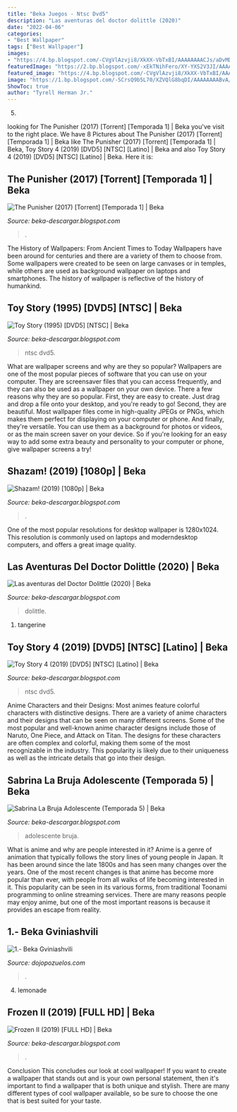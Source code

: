 ```yaml
---
title: "Beka Juegos - Ntsc Dvd5"
description: "Las aventuras del doctor dolittle (2020)"
date: "2022-04-06"
categories:
- "Best Wallpaper"
tags: ["Best Wallpaper"]
images:
- "https://4.bp.blogspot.com/-CVgVlAzvji8/XkXX-VbTxBI/AAAAAAAACJs/aDvMDXSu7AkI-OqYjumN64Z1xxQThzD9ACLcBGAsYHQ/s1600/01-Descargar%2Bwebdl.jpg"
featuredImage: "https://2.bp.blogspot.com/-xEkTNihFero/XY-YXS2V3JI/AAAAAAAABuM/iVstrCIQF4so0cyB4DzIAgwXIZNzOBqHQCLcBGAsYHQ/s1600/01-Descargar%2BDVD5.jpg"
featured_image: "https://4.bp.blogspot.com/-CVgVlAzvji8/XkXX-VbTxBI/AAAAAAAACJs/aDvMDXSu7AkI-OqYjumN64Z1xxQThzD9ACLcBGAsYHQ/s1600/01-Descargar%2Bwebdl.jpg"
image: "https://1.bp.blogspot.com/-SCrsQ9b5L70/XZVQlG8bqDI/AAAAAAAABvA/lND2sMMAcOAFzqo2TCWpBomwt8EeOTgnwCLcBGAsYHQ/s1600/01-Descargar%2BDVD5.jpg"
ShowToc: true
author: "Tyrell Herman Jr."
---
```



5.

	

		
looking for The Punisher (2017) [Torrent] [Temporada 1] | Beka you've visit to the right place. We have 8 Pictures about The Punisher (2017) [Torrent] [Temporada 1] | Beka like The Punisher (2017) [Torrent] [Temporada 1] | Beka, Toy Story 4 (2019) [DVD5] [NTSC] [Latino] | Beka and also Toy Story 4 (2019) [DVD5] [NTSC] [Latino] | Beka. Here it is:
		
    
## The Punisher (2017) [Torrent] [Temporada 1] | Beka

<img loading=lazy src="https://1.bp.blogspot.com/-o5AXRbaZDZw/WvRvPihINeI/AAAAAAAAAE0/NIO7ZyQv72YNvtwuAEa0QSPCs73QRmT4wCLcBGAs/s1600/tv.jpg" onerror="this.onerror=null;this.src='https://tse2.mm.bing.net/th?id=OIP.v2_41EGQQt0FwNdX1W8jSAHaJS&amp;pid=15.1';" alt="The Punisher (2017) [Torrent] [Temporada 1] | Beka">

_Source: beka-descargar.blogspot.com_

>. 

	

The History of Wallpapers: From Ancient Times to Today
Wallpapers have been around for centuries and there are a variety of them to choose from. Some wallpapers were created to be seen on large canvases or in temples, while others are used as background wallpaper on laptops and smartphones. The history of wallpaper is reflective of the history of humankind.

    
## Toy Story (1995) [DVD5] [NTSC] | Beka

<img loading=lazy src="https://1.bp.blogspot.com/-SCrsQ9b5L70/XZVQlG8bqDI/AAAAAAAABvA/lND2sMMAcOAFzqo2TCWpBomwt8EeOTgnwCLcBGAsYHQ/s1600/01-Descargar%2BDVD5.jpg" onerror="this.onerror=null;this.src='https://tse4.mm.bing.net/th?id=OIP.L-TOtbEc9ttvuZ1NuQbHWQHaJ1&amp;pid=15.1';" alt="Toy Story (1995) [DVD5] [NTSC] | Beka">

_Source: beka-descargar.blogspot.com_

>ntsc dvd5. 

	

What are wallpaper screens and why are they so popular?
Wallpapers are one of the most popular pieces of software that you can use on your computer. They are screensaver files that you can access frequently, and they can also be used as a wallpaper on your own device. There a few reasons why they are so popular. First, they are easy to create. Just drag and drop a file onto your desktop, and you're ready to go! Second, they are beautiful. Most wallpaper files come in high-quality JPEGs or PNGs, which makes them perfect for displaying on your computer or phone. And finally, they're versatile. You can use them as a background for photos or videos, or as the main screen saver on your device. So if you're looking for an easy way to add some extra beauty and personality to your computer or phone, give wallpaper screens a try!

    
## Shazam! (2019) [1080p] | Beka

<img loading=lazy src="https://4.bp.blogspot.com/-7DJGiACCd9Y/XRuxiC8LJcI/AAAAAAAABUM/3ROVjxDvtDktwInn5lNjeQaCe_kIMQWKgCLcBGAs/s640/1554301672053.jpg" onerror="this.onerror=null;this.src='https://tse4.mm.bing.net/th?id=OIP.81j5bIwhCcFSJ8TDjN5ENgHaEK&amp;pid=15.1';" alt="Shazam! (2019) [1080p] | Beka">

_Source: beka-descargar.blogspot.com_

>. 

	

One of the most popular resolutions for desktop wallpaper is 1280x1024. This resolution is commonly used on laptops and moderndesktop computers, and offers a great image quality.

    
## Las Aventuras Del Doctor Dolittle (2020) | Beka

<img loading=lazy src="https://4.bp.blogspot.com/-CVgVlAzvji8/XkXX-VbTxBI/AAAAAAAACJs/aDvMDXSu7AkI-OqYjumN64Z1xxQThzD9ACLcBGAsYHQ/s1600/01-Descargar%2Bwebdl.jpg" onerror="this.onerror=null;this.src='https://tse1.mm.bing.net/th?id=OIP.dCLOrUd_QpB96UqWtX1fnAHaKd&amp;pid=15.1';" alt="Las aventuras del Doctor Dolittle (2020) | Beka">

_Source: beka-descargar.blogspot.com_

>dolittle. 

	

1. tangerine 

    
## Toy Story 4 (2019) [DVD5] [NTSC] [Latino] | Beka

<img loading=lazy src="https://2.bp.blogspot.com/-xEkTNihFero/XY-YXS2V3JI/AAAAAAAABuM/iVstrCIQF4so0cyB4DzIAgwXIZNzOBqHQCLcBGAsYHQ/s1600/01-Descargar%2BDVD5.jpg" onerror="this.onerror=null;this.src='https://tse3.mm.bing.net/th?id=OIP.j4yHD2L7sQoitFrbkBEzWQHaJy&amp;pid=15.1';" alt="Toy Story 4 (2019) [DVD5] [NTSC] [Latino] | Beka">

_Source: beka-descargar.blogspot.com_

>ntsc dvd5. 

	

Anime Characters and their Designs: Most animes feature colorful characters with distinctive designs.
There are a variety of anime characters and their designs that can be seen on many different screens. Some of the most popular and well-known anime character designs include those of Naruto, One Piece, and Attack on Titan. The designs for these characters are often complex and colorful, making them some of the most recognizable in the industry. This popularity is likely due to their uniqueness as well as the intricate details that go into their design.

    
## Sabrina La Bruja Adolescente (Temporada 5) | Beka

<img loading=lazy src="https://4.bp.blogspot.com/-HmZ6QityyQM/W6aSF9atu0I/AAAAAAAAAs4/Bpy2w9kGMw4lZeuGkBK0d8ir4CDFbJT6QCLcBGAs/s1600/Series.jpg" onerror="this.onerror=null;this.src='https://tse3.mm.bing.net/th?id=OIP.zEBEGwW1EIZhUqhg0bZpXwHaKL&amp;pid=15.1';" alt="Sabrina La Bruja Adolescente (Temporada 5) | Beka">

_Source: beka-descargar.blogspot.com_

>adolescente bruja. 

	

What is anime and why are people interested in it?
Anime is a genre of animation that typically follows the story lines of young people in Japan. It has been around since the late 1800s and has seen many changes over the years. One of the most recent changes is that anime has become more popular than ever, with people from all walks of life becoming interested in it. This popularity can be seen in its various forms, from traditional Toonami programming to online streaming services. There are many reasons people may enjoy anime, but one of the most important reasons is because it provides an escape from reality.

    
## 1.- Beka Gviniashvili

<img loading=lazy src="https://www.fighterinterviews.com/img/media/l_beka-gviniashvili-ilias-iliadis-1519299930.jpg" onerror="this.onerror=null;this.src='https://tse1.mm.bing.net/th?id=OIP.bq-kIFw8VcshApSK3LNJ9gHaFj&amp;pid=15.1';" alt="1.- Beka Gviniashvili">

_Source: dojopozuelos.com_

>. 

	

4. lemonade 

    
## Frozen II (2019) [FULL HD] | Beka

<img loading=lazy src="https://1.bp.blogspot.com/-cOu0jXLreVY/XkXXkt_5yBI/AAAAAAAACJk/lI0U9JBflmEfdPV_4kJO8jxmrNGgwbm4QCLcBGAsYHQ/s1600/05-Descargar%2BBluray%2BRIP.jpg" onerror="this.onerror=null;this.src='https://tse3.mm.bing.net/th?id=OIP.PeK7BrN3fXuv5kqwrz3DcgHaJ_&amp;pid=15.1';" alt="Frozen II (2019) [FULL HD] | Beka">

_Source: beka-descargar.blogspot.com_

>. 

	

Conclusion
This concludes our look at cool wallpaper! If you want to create a wallpaper that stands out and is your own personal statement, then it's important to find a wallpaper that is both unique and stylish. There are many different types of cool wallpaper available, so be sure to choose the one that is best suited for your taste.

